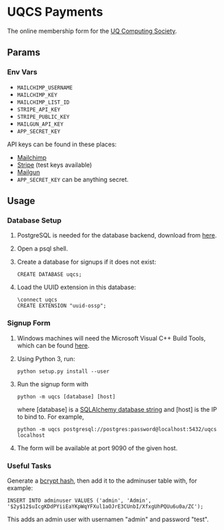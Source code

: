 # UQCS Payments

The online membership form for the [UQ Computing Society](https://uqcs.org.au).


## Params

### Env Vars
 - `MAILCHIMP_USERNAME` 
 - `MAILCHIMP_KEY`
 - `MAILCHIMP_LIST_ID`
 - `STRIPE_API_KEY` 
 - `STRIPE_PUBLIC_KEY` 
 - `MAILGUN_API_KEY` 
 - `APP_SECRET_KEY`

API keys can be found in these places:
 - [Mailchimp](https://admin.mailchimp.com/account/api/)
 - [Stripe](https://dashboard.stripe.com/apikeys) (test keys available)
 - [Mailgun](https://app.mailgun.com/app/account/security/api_keys)
 - `APP_SECRET_KEY` can be anything secret.

## Usage

### Database Setup
1. PostgreSQL is needed for the database backend, download from [here](https://www.postgresql.org/download/).
2. Open a psql shell.
3. Create a database for signups if it does not exist:

       CREATE DATABASE uqcs;

4. Load the UUID extension in this database:
 
       \connect uqcs
       CREATE EXTENSION "uuid-ossp";


### Signup Form
1. Windows machines will need the Microsoft Visual C++ Build Tools, which can be found [here](https://visualstudio.microsoft.com/vs/downloads/).

3. Using Python 3, run:

       python setup.py install --user
       
4. Run the signup form with

       python -m uqcs [database] [host]
       
    where [database] is a [SQLAlchemy database string](https://docs.sqlalchemy.org/13/core/engines.html#database-urls) and [host] is the IP to bind to. For example,

       python -m uqcs postgresql://postgres:password@localhost:5432/uqcs localhost

5. The form will be available at port 9090 of the given host.

### Useful Tasks
Generate a [bcrypt hash](https://bcrypt-generator.com/), then add it to the adminuser table with, for example:

    INSERT INTO adminuser VALUES ('admin', 'Admin', '$2y$12$uIcgKDdPYiiEaYKpWqYFXul1aOJrE3CUnbI/XfxgUhPQUu6u0a/ZC');

This adds an admin user with usernamen "admin" and password "test".
